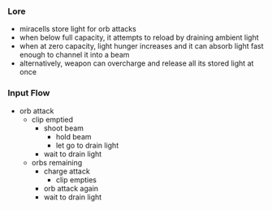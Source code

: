 ### Lore
- miracells store light for orb attacks
- when below full capacity, it attempts to reload by draining ambient light
- when at zero capacity, light hunger increases and it can absorb light fast enough to channel it into a beam
- alternatively, weapon can overcharge and release all its stored light at once

### Input Flow
- orb attack
	- clip emptied
		- shoot beam
			- hold beam
			- let go to drain light
		- wait to drain light
	- orbs remaining
		- charge attack
			- clip empties
		- orb attack again
		- wait to drain light
